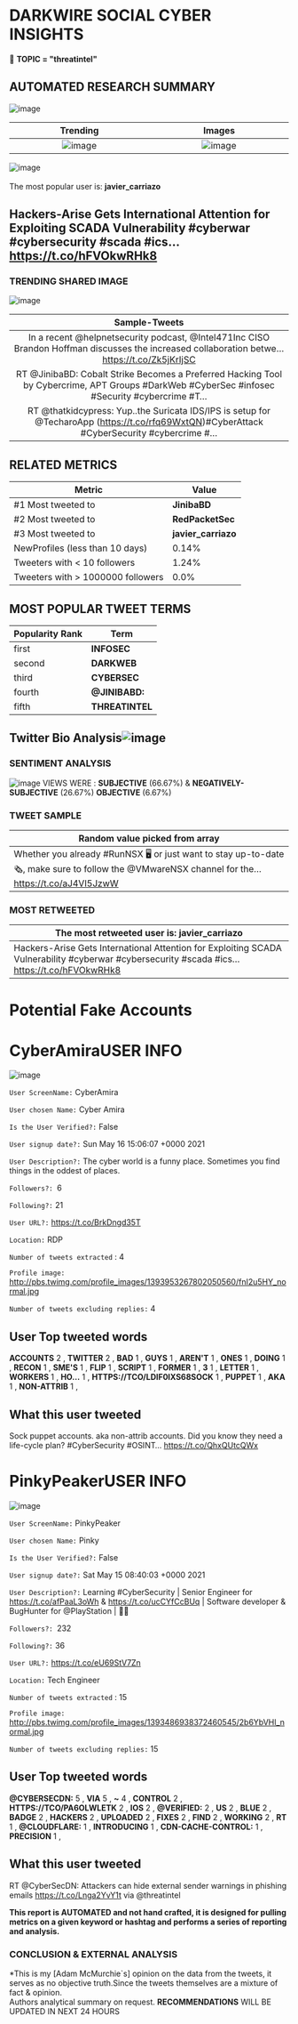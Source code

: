 # DARKWIRE SOCIAL CYBER INSIGHTS 
&#x1F34E; **TOPIC = "threatintel"**

## AUTOMATED RESEARCH SUMMARY
  ![image](darkLogo.png)   

|  Trending  |   Images | 
:-------------------------:|:-------------------------:
|  ![image](assets/threatintel/imageFile1.jpg)     <img width=200/> | ![image](assets/threatintel/imageFile2.jpg) <img width=200/> |   
 
 
![image](assets/threatintel/TWEETS.png)
<br></br>
The most popular user is: **javier_carriazo**  
 

## Hackers-Arise Gets International Attention for Exploiting SCADA Vulnerability #cyberwar #cybersecurity #scada #ics… https://t.co/hFVOkwRHk8 

  




### TRENDING SHARED IMAGE

![image](assets/threatintel/twitterPostedImage.png)



|                **Sample-Tweets**        |
| :-------------: |
| In a recent @helpnetsecurity podcast, @Intel471Inc CISO Brandon Hoffman discusses the increased collaboration betwe… https://t.co/Zk5jKrIjSC |
| RT @JinibaBD: Cobalt Strike Becomes a Preferred Hacking Tool by Cybercrime, APT Groups #DarkWeb #CyberSec #infosec #Security #cybercrime #T… |
| RT @thatkidcypress: Yup..the Suricata IDS/IPS is setup for @TecharoApp (https://t.co/rfq69WxtQN)#CyberAttack #CyberSecurity #cybercrime #… |

## RELATED METRICS<br>
| Metric | Value |
| ------------- | ------------- |
| #1 Most tweeted to  | **JinibaBD** |
| #2 Most tweeted to  | **RedPacketSec** |
| #3 Most tweeted to  | **javier_carriazo** |
| NewProfiles (less than 10 days) | 0.14%  |
| Tweeters with < 10 followers  | 1.24%|
| Tweeters with > 1000000 followers  | 0.0%  |



## MOST POPULAR TWEET TERMS 


| Popularity Rank  | Term |
| ------------- | ------------- |
| first  | **INFOSEC**  |
| second  | **DARKWEB**  |
| third  | **CYBERSEC** |
| fourth  | **@JINIBABD:**  |
| fifth  | **THREATINTEL**  |


## Twitter Bio Analysis![image](assets/threatintel/BIO.png)
### SENTIMENT ANALYSIS
![image](assets/threatintel/sentiment.png)
VIEWS WERE : **SUBJECTIVE**  (66.67%) & **NEGATIVELY-SUBJECTIVE** (26.67%) **OBJECTIVE** (6.67%)

### TWEET SAMPLE 
| Random value picked from array |
| ------------- |
|Whether you already #RunNSX 🖥 or just want to stay up-to-date 🗞, make sure to follow the @VMwareNSX channel for the… https://t.co/aJ4VI5JzwW |

### MOST RETWEETED 

| The most retweeted user is: **javier_carriazo**  |
| ------------- |
| Hackers-Arise Gets International Attention for Exploiting SCADA Vulnerability #cyberwar #cybersecurity #scada #ics… https://t.co/hFVOkwRHk8 |

# Potential Fake Accounts
 
# CyberAmiraUSER INFO
![image](http://pbs.twimg.com/profile_images/1393953267802050560/fnI2u5HY_normal.jpg)
 
`User ScreenName:` CyberAmira 
 
`User chosen Name:` Cyber Amira 
 
`Is the User Verified?:` False 
 
`User signup date?:` Sun May 16 15:06:07 +0000 2021 
 
`User Description?:` The cyber world is a funny place. Sometimes you find things in the oddest of places. 
 
`Followers?: `6 
 
`Following?:` 21 
 
`User URL?:` https://t.co/BrkDngd35T 
 
`Location:` RDP 
 
`Number of tweets extracted`  : 4 
 
`Profile image:` http://pbs.twimg.com/profile_images/1393953267802050560/fnI2u5HY_normal.jpg 
 
`Number of tweets excluding replies:` 4 
 

 

 
## User Top tweeted words 
 
**ACCOUNTS** 2 , **TWITTER** 2 , **BAD** 1 , **GUYS** 1 , **AREN'T** 1 , **ONES** 1 , **DOING** 1 , **RECON** 1 , **SME'S** 1 , **FLIP** 1 , **SCRIPT** 1 , **FORMER** 1 , **3** 1 , **LETTER** 1 , **WORKERS** 1 , **HO…** 1 , **HTTPS://TCO/LDIF0IXS68SOCK** 1 , **PUPPET** 1 , **AKA** 1 , **NON-ATTRIB** 1 , 
 
## What this user tweeted
 
Sock puppet accounts. aka non-attrib accounts. Did you know they need a life-cycle plan?
#CyberSecurity #OSINT… https://t.co/QhxQUtcQWx
 
# PinkyPeakerUSER INFO
![image](http://pbs.twimg.com/profile_images/1393486938372460545/2b6YbVHl_normal.jpg)
 
`User ScreenName:` PinkyPeaker 
 
`User chosen Name:` Pinky 
 
`Is the User Verified?:` False 
 
`User signup date?:` Sat May 15 08:40:03 +0000 2021 
 
`User Description?:` Learning #CyberSecurity | Senior Engineer for https://t.co/afPaaL3oWh & https://t.co/ucCYfCcBUq | Software developer & BugHunter for @PlayStation | 👨‍💻 
 
`Followers?: `232 
 
`Following?:` 36 
 
`User URL?:` https://t.co/eU69StV7Zn 
 
`Location:` Tech Engineer 
 
`Number of tweets extracted`  : 15 
 
`Profile image:` http://pbs.twimg.com/profile_images/1393486938372460545/2b6YbVHl_normal.jpg 
 
`Number of tweets excluding replies:` 15 
 

 

 
## User Top tweeted words 
 
**@CYBERSECDN:** 5 , **VIA** 5 , **~** 4 , **CONTROL** 2 , **HTTPS://TCO/PA6OLWLETK** 2 , **IOS** 2 , **@VERIFIED:** 2 , **US** 2 , **BLUE** 2 , **BADGE** 2 , **HACKERS** 2 , **UPLOADED** 2 , **FIXES** 2 , **FIND** 2 , **WORKING** 2 , **RT** 1 , **@CLOUDFLARE:** 1 , **INTRODUCING** 1 , **CDN-CACHE-CONTROL:** 1 , **PRECISION** 1 , 
 
## What this user tweeted
 
RT @CyberSecDN: Attackers can hide external sender warnings in phishing emails https://t.co/Lnga2YvY1t via @threatintel
 

<b> This report is AUTOMATED and not hand crafted, it is designed for pulling metrics on a given keyword or hashtag and performs a series of reporting and analysis.</b>  
### CONCLUSION & EXTERNAL ANALYSIS

*This is my [Adam McMurchie`s] opinion on the data from the tweets, it serves as no objective truth.Since the tweets themselves are a mixture of fact & opinion.<br>
Authors analytical summary on request.
**RECOMMENDATIONS** WILL BE UPDATED IN NEXT  24 HOURS <br>